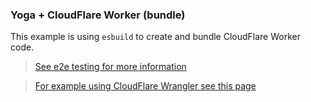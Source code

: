 ### Yoga + CloudFlare Worker (bundle)

This example is using `esbuild` to create and bundle CloudFlare Worker code.

> [See e2e testing for more information](../../e2e/tests/cf-worker.ts)

> [For example using CloudFlare Wrangler see this page](../cloudflare-modules)
